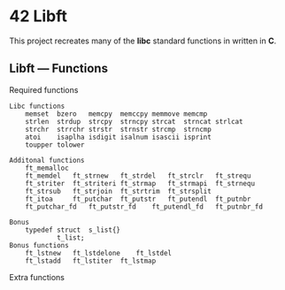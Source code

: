 #	42 Libft
This project recreates many of the **libc** standard functions in written in **C**.

##	Libft — Functions
Required functions
```
Libc functions
	memset	bzero	memcpy	memccpy	memmove	memcmp
	strlen	strdup	strcpy	strncpy	strcat	strncat	strlcat
	strchr	strrchr	strstr	strnstr	strcmp	strncmp
	atoi	isaplha	isdigit	isalnum	isascii	isprint
	toupper	tolower
```
```
Additonal functions
	ft_memalloc	
	ft_memdel	ft_strnew	ft_strdel	ft_strclr	ft_strequ
	ft_striter	ft_striteri	ft_strmap	ft_strmapi	ft_strnequ
	ft_strsub	ft_strjoin	ft_strtrim	ft_strsplit
	ft_itoa		ft_putchar	ft_putstr	ft_putendl	ft_putnbr
	ft_putchar_fd	ft_putstr_fd	ft_putendl_fd	ft_putnbr_fd
```
```
Bonus
	typedef	struct	s_list{}
			t_list;
Bonus functions
	ft_lstnew	ft_lstdelone	ft_lstdel	
	ft_lstadd	ft_lstiter	ft_lstmap
```
Extra functions
```
```
